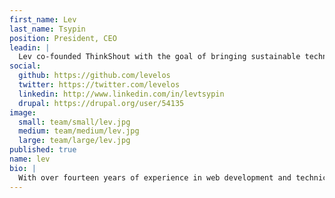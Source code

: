 ```yaml
---
first_name: Lev
last_name: Tsypin
position: President, CEO
leadin: |
  Lev co-founded ThinkShout with the goal of bringing sustainable technology to organizations working for change. Lev leads a diverse team of forward-thinking engineers, helping our clients achieve their goals through innovation and technical excellence.
social:
  github: https://github.com/levelos
  twitter: https://twitter.com/levelos
  linkedin: http://www.linkedin.com/in/levtsypin
  drupal: https://drupal.org/user/54135
image:
  small: team/small/lev.jpg
  medium: team/medium/lev.jpg
  large: team/large/lev.jpg
published: true
name: lev
bio: |
  With over fourteen years of experience in web development and technical architecture, it is Lev's job to constantly improve upon our engineering best practices and ensure that we remain on the cutting-edge of open source. Lev began his career in software development as a consultant with Computer Sciences Corporation (CSC) and Inforte Corporation in Chicago and also spent two years as the Director of Programming at Pop Art, Inc. Lev holds a bachelors degree in business administration (BBA) and political science from the University of Wisconsin-Madison. Before ThinkShout, Lev ran a highly-respected consultancy, Level Online Strategy, here in Portland, OR. He spends his off hours chasing after his two boys.
---
```

